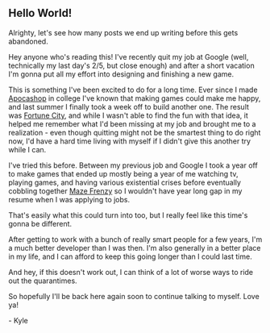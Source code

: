 <!--- Hello World! -->
<!--- 01/25/2021 -->
<!--- Kyle Owsen -->

## Hello World!

Alrighty, let's see how many posts we end up writing before this gets abandoned.

Hey anyone who's reading this! I've recently quit my job at Google (well, technically my last day's 2/5, but close enough) and after a short vacation I'm gonna put all my effort into designing and finishing a new game.

This is something I've been excited to do for a long time. Ever since I made [Apocashop](https://apocashop-game.web.app) in college I've known that making games could make me happy, and last summer I finally took a week off to build another one. The result was [Fortune City](https://fortune-city-f24cd.web.app), and while I wasn't able to find the fun with that idea, it helped me remember what I'd been missing at my job and brought me to a realization - even though quitting might not be the smartest thing to do right now, I'd have a hard time living with myself if I didn't give this another try while I can.

I've tried this before. Between my previous job and Google I took a year off to make games that ended up mostly being a year of me watching tv, playing games, and having various existential crises before eventually cobbling together [Maze Frenzy](https://play.google.com/store/apps/details?id=com.kylebyte.mazegame) so I wouldn't have year long gap in my resume when I was applying to jobs.

That's easily what this could turn into too, but I really feel like this time's gonna be different.

After getting to work with a bunch of really smart people for a few years, I'm a much better developer than I was then. I'm also generally in a better place in my life, and I can afford to keep this going longer than I could last time.

And hey, if this doesn't work out, I can think of a lot of worse ways to ride out the quarantimes.

So hopefully I'll be back here again soon to continue talking to myself. Love ya!

\- Kyle